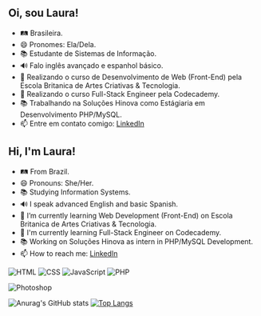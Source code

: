 ## Oi, sou Laura!
- 🛤 Brasileira.
- 😄 Pronomes: Ela/Dela.
- 📚 Estudante de Sistemas de Informação.
- 🔊 Falo inglês avançado e espanhol básico.
- 🌱 Realizando o curso de Desenvolvimento de Web (Front-End) pela Escola Britanica de Artes Criativas & Tecnologia.
- 📒 Realizando o curso Full-Stack Engineer pela Codecademy.
- 📚 Trabalhando na Soluções Hinova como Estágiaria em Desenvolvimento PHP/MySQL.
- 📫 Entre em contato comigo: [LinkedIn](https://www.linkedin.com/in/lauracacique/)

## Hi, I'm Laura!
- 🛤 From Brazil.
- 😄 Pronouns: She/Her.
- 📚 Studying Information Systems.
- 🔊 I speak advanced English and basic Spanish.
- 🌱 I’m currently learning Web Development (Front-End) on Escola Britanica de Artes Criativas & Tecnologia.
- 📒 I'm currently learning Full-Stack Engineer on Codecademy.
- 📚 Working on Soluções Hinova as intern in PHP/MySQL Development. 
- 📫 How to reach me: [LinkedIn](https://www.linkedin.com/in/lauracacique/)

![HTML](
https://img.shields.io/badge/HTML5-E34F26?style=for-the-badge&logo=html5&logoColor=white) ![CSS](https://img.shields.io/badge/CSS3-1572B6?style=for-the-badge&logo=css3&logoColor=white) ![JavaScript](https://img.shields.io/badge/JavaScript-323330?style=for-the-badge&logo=javascript&logoColor=F7DF1E) ![PHP](https://img.shields.io/badge/PHP-777BB4?style=for-the-badge&logo=php&logoColor=white)

![Photoshop](https://img.shields.io/badge/Adobe%20Photoshop-31A8FF?style=for-the-badge&logo=Adobe%20Photoshop&logoColor=black)

![Anurag's GitHub stats](https://github-readme-stats.vercel.app/api?username=lauravitalc&theme=radical&show_icons=true) [![Top Langs](https://github-readme-stats.vercel.app/api/top-langs/?username=lauravitalc&layout=compact&theme=radical)](https://github.com/anuraghazra/github-readme-stats)

<p align="center" width="100%">
</p>
